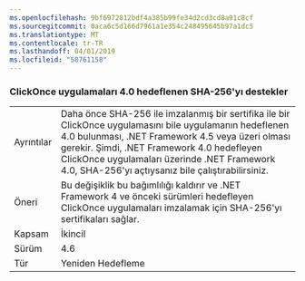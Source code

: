 ```yaml
---
ms.openlocfilehash: 9bf6972812bdf4a385b99fe34d2cd3cd8a91c8cf
ms.sourcegitcommit: 0aca6c5d166d7961a1e354c248495645b97a1dc5
ms.translationtype: MT
ms.contentlocale: tr-TR
ms.lasthandoff: 04/01/2019
ms.locfileid: "58761158"
---
```

### <a name="clickonce-supports-sha-256-on-40-targeted-apps"></a>ClickOnce uygulamaları 4.0 hedeflenen SHA-256'yı destekler

|   |   |
|---|---|
|Ayrıntılar|Daha önce SHA-256 ile imzalanmış bir sertifika ile bir ClickOnce uygulamasını bile uygulamanın hedeflenen 4.0 bulunması, .NET Framework 4.5 veya üzeri olması gerekir. Şimdi, .NET Framework 4.0 hedefleyen ClickOnce uygulamaları üzerinde .NET Framework 4.0, SHA-256'yı açtıysanız bile çalıştırabilirsiniz.|
|Öneri|Bu değişiklik bu bağımlılığı kaldırır ve .NET Framework 4 ve önceki sürümleri hedefleyen ClickOnce uygulamaları imzalamak için SHA-256'yı sertifikaları sağlar.|
|Kapsam|İkincil|
|Sürüm|4.6|
|Tür|Yeniden Hedefleme|

